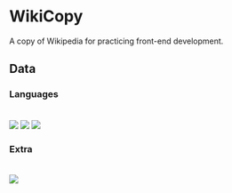 # WikiCopy
A copy of Wikipedia for practicing front-end development.
<br>
## Data
### Languages <br> <br>
<a href="HTML"><img src="https://img.shields.io/badge/HTML5-E34F26?style=for-the-badge&logo=html5&logoColor=white"></a>
<a href="CSS"><img src="https://img.shields.io/badge/CSS3-1572B6?style=for-the-badge&logo=css3&logoColor=white"></a>
<a href="JavaScript"><img src="https://img.shields.io/badge/JavaScript-F7DF1E?style=for-the-badge&logo=javascript&logoColor=black"></a>
### Extra <br> <br>
<a href="HTML"><img src="https://img.shields.io/github/commits-since/{username}/{repo-name}/{version}.svg"></a>

